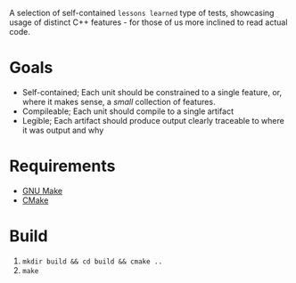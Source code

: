 A selection of self-contained `lessons learned` type of tests, showcasing usage of distinct C++ features - for those of us more inclined to read actual code.

# Goals
* Self-contained; Each unit should be constrained to a single feature, or, where it makes sense, a *small* collection of features.
* Compileable; Each unit should compile to a single artifact
* Legible; Each artifact should produce output clearly traceable to where it was output and why

# Requirements
* [GNU Make](https://www.gnu.org/software/make/)
* [CMake](https://cmake.org/)

# Build
1. `mkdir build && cd build && cmake ..`
2. `make`
